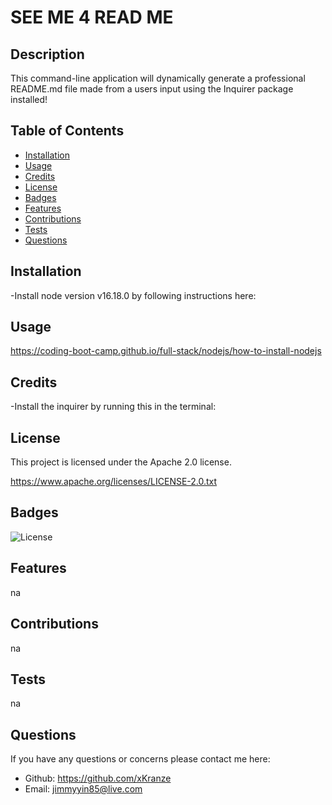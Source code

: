 # SEE ME 4 READ ME

## Description 
  
This command-line application will dynamically generate a professional README.md file made from a users input using the Inquirer package installed!  
  
## Table of Contents 
  
- [Installation](#installation)
- [Usage](#usage)
- [Credits](#credits)
- [License](#license)
- [Badges](#badges)
- [Features](#features)
- [Contributions](#contributions)
- [Tests](#tests)
- [Questions](#questions)
  
## Installation
  
-Install node version v16.18.0 by following instructions here:
  
## Usage 
  
https://coding-boot-camp.github.io/full-stack/nodejs/how-to-install-nodejs
  
## Credits
  
-Install the inquirer by running this in the terminal:
  
## License

This project is licensed under the Apache 2.0 license.

https://www.apache.org/licenses/LICENSE-2.0.txt

## Badges

![License](https://img.shields.io/badge/license-Apache-blue)

## Features

na

## Contributions

na

## Tests
  
na
  
## Questions

If you have any questions or concerns please contact me here: 

- Github: https://github.com/xKranze
- Email: jimmyyin85@live.com
